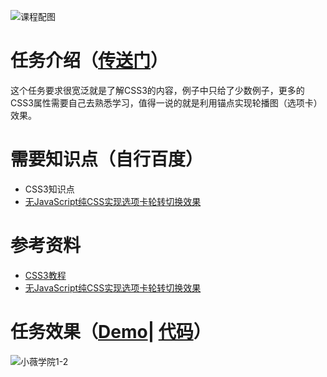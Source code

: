 ![课程配图](http://gss0.baidu.com/9rkZbzqaKgQUohGko9WTAnF6hhy/mms-res/fed/ife/ife_tutor/课程配图.3fb31f3e5af7e8d7.jpg)
# 任务介绍（[传送门](http://ife.baidu.com/course/detail/id/117)）
这个任务要求很宽泛就是了解CSS3的内容，例子中只给了少数例子，更多的CSS3属性需要自己去熟悉学习，值得一说的就是利用锚点实现轮播图（选项卡）效果。
# 需要知识点（自行百度）
+ CSS3知识点
+ [无JavaScript纯CSS实现选项卡轮转切换效果](http://www.zhangxinxu.com/wordpress/2010/09/无javascript实现选项卡轮转切换效果/)
# 参考资料
+ [CSS3教程](http://www.runoob.com/css3/css3-tutorial.html)
+ [无JavaScript纯CSS实现选项卡轮转切换效果](http://www.zhangxinxu.com/wordpress/2010/09/无javascript实现选项卡轮转切换效果/)
# 任务效果（[Demo](https://xluos.github.io/ife/%E5%B0%8F%E8%96%87%E5%AD%A6%E9%99%A2/1-12.html)| [代码](https://github.com/xluos/ife)）
![小薇学院1-2](http://7xrp04.com1.z0.glb.clouddn.com/task_1_12_1.jpg)